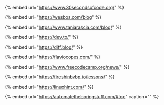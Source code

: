 {% embed url="https://www.30secondsofcode.org/" %}

{% embed url="https://wesbos.com/blog" %}

{% embed url="https://www.taniarascia.com/blog/" %}

{% embed url="https://dev.to/" %}

{% embed url="https://diff.blog/" %}

{% embed url="https://flaviocopes.com/" %}

{% embed url="https://www.freecodecamp.org/news/" %}

{% embed url="https://fireshinbvbp.io/lessons/" %}

{% embed url="https://linuxhint.com/" %}

{% embed url="https://automatetheboringstuff.com/#toc" caption="" %}
